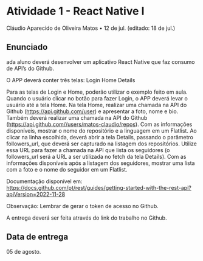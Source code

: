 # Atividade 1 - React Native I
Cláudio Aparecido de Oliveira Matos • 12 de jul. (editado: 18 de jul.)

## Enunciado
ada aluno deverá desenvolver um aplicativo React Native que faz consumo de API’s do Github.

O APP deverá conter três telas:
Login
Home
Details

Para as telas de Login e Home, poderão utilizar o exemplo feito em aula.
Quando o usuário clicar no botão para fazer Login, o APP deverá levar o usuário até a tela Home.
Na tela Home, realizar uma chamada na API do Github (https://api.github.com/user) e apresentar a foto, nome e bio. Também deverá realizar uma chamada na API do Github (https://api.github.com//users/matos-claudio/repos).
Com as informações disponíveis, mostrar  o nome do repositório e a linguagem em um Flatlist.
Ao clicar na linha escolhida, deverá abrir a tela Details, passando o parâmetro followers_url, que deverá ser capturado na listagem dos repositórios. Utilize essa URL para fazer a chamada na API que lista os seguidores (o followers_url será a URL a ser utilizada no fetch da tela Details).
Com as informações disponíveis após a listagem dos seguidores, mostrar uma lista com a foto e o nome do seguidor em um Flatlist.

Documentação disponível em: https://docs.github.com/pt/rest/guides/getting-started-with-the-rest-api?apiVersion=2022-11-28

Observação: Lembrar de gerar o token de acesso no Github.

A entrega deverá ser feita através do link do trabalho no Github.

## Data de entrega
05 de agosto.
